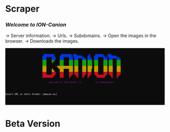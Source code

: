 # Scraper

### *Welcome to ION-Canion*

-> Server information.
-> Urls.
-> Subdomains.
-> Open the images in the browser.
-> Downloads the images.





![alt text](https://github.com/NoSoyDani/Scraper/blob/master/o.PNG)


# Beta Version

